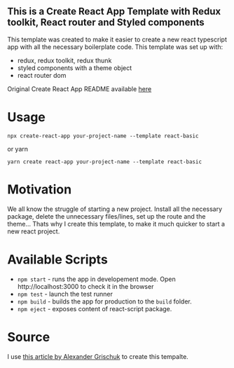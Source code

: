 ## This is a Create React App Template with Redux toolkit, React router and Styled components

This template was created to make it easier to create a new react typescript app with all the necessary boilerplate code.
This template was set up with:
- redux, redux toolkit, redux thunk
- styled components with a theme object
- react router dom 

Original Create React App README available [here](https://github.com/facebook/create-react-app/blob/master/packages/cra-template-typescript/template/README.md)

# Usage

`npx create-react-app your-project-name --template react-basic`

or yarn

`yarn create react-app your-project-name --template react-basic`

# Motivation

We all know the struggle of starting a new project. Install all the necessary package, delete the unnecessary files/lines, set up the route and the theme... Thats why I create this template, to make it much quicker to start a new react project. 

# Available Scripts

- `npm start` - runs the app in developement mode. Open http://localhost:3000 to check it in the browser
- `npm test` - launch the test runner
- `npm build` - builds the app for production to the `build` folder.
- `npm eject` - exposes content of react-script package.

# Source

I use [this article by Alexander Grischuk](https://dev.to/alexandrg/how-to-create-custom-create-react-app-cra-templates-3nca ) to create this tempalte.
